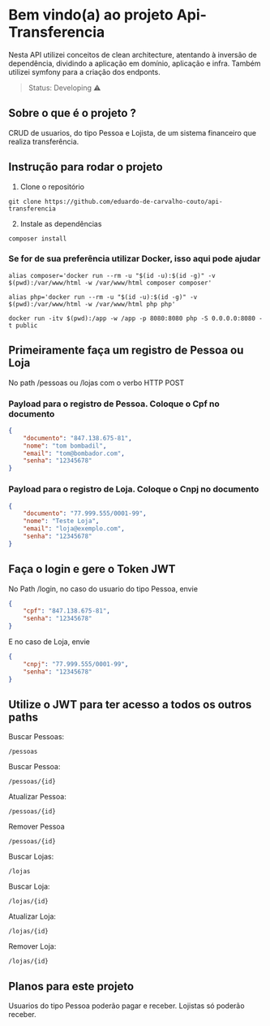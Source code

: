 # Bem vindo(a) ao projeto Api-Transferencia

Nesta API utilizei conceitos de clean architecture, atentando à inversão de dependência, dividindo a aplicação em domínio, aplicação e infra. Também utilizei symfony para a criação dos endponts.

> Status: Developing ⚠️

## Sobre o que é o projeto ?

CRUD de usuarios, do tipo Pessoa e Lojista, de um sistema financeiro que realiza transferência.

## Instrução para rodar o projeto

1. Clone o repositório
```
git clone https://github.com/eduardo-de-carvalho-couto/api-transferencia
```
2. Instale as dependências
```
composer install
```

### Se for de sua preferência utilizar Docker, isso aqui pode ajudar

```
alias composer='docker run --rm -u "$(id -u):$(id -g)" -v $(pwd):/var/www/html -w /var/www/html composer composer'
```
```
alias php='docker run --rm -u "$(id -u):$(id -g)" -v $(pwd):/var/www/html -w /var/www/html php php'
```
```
docker run -itv $(pwd):/app -w /app -p 8080:8080 php -S 0.0.0.0:8080 -t public
```

## Primeiramente faça um registro de Pessoa ou Loja

No path /pessoas ou /lojas com o verbo HTTP POST

### Payload para o registro de Pessoa. Coloque o Cpf no documento
```JSON
{
    "documento": "847.138.675-81",
    "nome": "tom bombadil",
    "email": "tom@bombador.com",
    "senha": "12345678"
}
```

### Payload para o registro de Loja. Coloque o Cnpj no documento
```JSON
{
    "documento": "77.999.555/0001-99",
    "nome": "Teste Loja",
    "email": "loja@exemplo.com",
    "senha": "12345678"
}
```

## Faça o login e gere o Token JWT

No Path /login, no caso do usuario do tipo Pessoa, envie
```JSON
{
    "cpf": "847.138.675-81",
    "senha": "12345678"
}
```
E no caso de Loja, envie
```JSON
{
    "cnpj": "77.999.555/0001-99",
    "senha": "12345678"
}
```

## Utilize o JWT para ter acesso a todos os outros paths

Buscar Pessoas:
```
/pessoas
```
Buscar Pessoa:
```
/pessoas/{id}
```
Atualizar Pessoa:
```
/pessoas/{id}
```
Remover Pessoa
```
/pessoas/{id}
```
Buscar Lojas:
```
/lojas
```
Buscar Loja:
```
/lojas/{id}
```
Atualizar Loja:
```
/lojas/{id}
```
Remover Loja:
```
/lojas/{id}
```

## Planos para este projeto

Usuarios do tipo Pessoa poderão pagar e receber. Lojistas só poderão receber.



